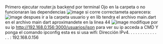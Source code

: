 Primero ejecutar router.js backend por terminal
Ojo en la carpeta o no funcionaran las dependencias
![image](https://github.com/RosalesLuis123/SISTEMAS-FLUTER-USUARIOS-SQLITE/assets/103294514/1e227713-090c-4bd1-9d0d-a70576527aff)
si corre correctameta aparecera:
![image](https://github.com/RosalesLuis123/SISTEMAS-FLUTER-USUARIOS-SQLITE/assets/103294514/a6cc18d6-b9a0-44b9-b062-d20847d7a7e6)
despues ir a la carpeta usuario y en lib tendra el archivo main.dart
en el archivo main dart aproximandete en la linea 44
![image](https://github.com/RosalesLuis123/SISTEMAS-FLUTER-USUARIOS-SQLITE/assets/103294514/6c80bbc6-59b1-411e-8fb0-3c4dcf5d00fd)
modifique por su ip http://192.168.0.156:3000/usuarios/json
para ver su ip acceda a CMD Y ponga el comando
ipconfig
esta es si usa wifi:
Dirección IPv4. . . . . . . . . . . . . . : 192.168.0.156 
